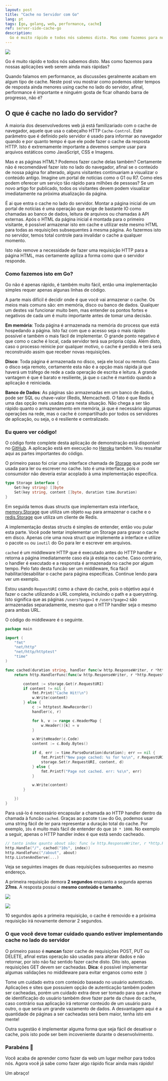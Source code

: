 ```yaml
---
layout: post
title: "Cache no Servidor com Go"
lang: pt
tags: [go, golang, web, performance, cache]
ref: server-side-cache-go
description:
  Go é muito rápido e todos nós sabemos disto. Mas como fazemos para nossas aplicações web serem ainda mais rápidas? Neste post vou mostrar como podemos obter tempos de resposta ainda menores using cache no lado do servidor, afinal, performance é importante e ninguém gosta de ficar olhando barra de progresso, não é?
---
```


![](/public/images/2017/03/server-side-cache-go.png)

Go é muito rápido e todos nós sabemos disto. Mas como fazemos para nossas aplicações web serem ainda mais rápidas?

Quando falamos em performance, as discussões geralmente acabam em algum tipo de cache. Neste post vou mostrar como podemos obter tempos de resposta ainda menores using cache no lado do servidor, afinal, performance é importante e ninguém gosta de ficar olhando barra de progresso, não é?

## O que é cache no lado do servidor?

A maioria dos desenvolvedores web já está familizariado com o cache de navegador, aquele que usa o cabeçalho HTTP `Cache-Control`. Este parâmetro que é definido pelo servidor é usado para informar ao navegador quando e por quanto tempo é que ele pode fazer o cache da resposta HTTP. Isto é extremamente importante a devemos sempre usar para arquivos estáticos como JavaScript, CSS e Imagens.

Mas e as páginas HTML? Podemos fazer cache delas também? Certamente não é recomendável fazer isto no lado do navegador, afinal se o conteúdo de nossa página for alterado, alguns visitantes continuariam a visualizar o conteúdo antigo. Imagine um portal de notícias como o G1 ou R7. Como eles podem oferecer um serviço tão rápido para milhões de pessoas? Se um novo artigo for publicado, todos os visitantes devem podem visualizar imediatamente na próxima atualização da página.

É ai que entra o cache no lado do servidor. Montar a página inicial de um portal de notícias é uma operação que exige de bastante IO como chamadas ao banco de dados, leitura de arquivos ou chamadas à API externas. Após o HTML da página inicial é montada para o primeiro visitante, é possível armazenar isto em cache e utilizar este mesmo HTML para todas as requisições subsequentes à mesma página. Ao fazermos isto no servidor, temos total controle para invalidar o cache a qualquer momento.

Isto não remove a necessidade de fazer uma requisição HTTP para a página HTML, mas certamente agiliza a forma como que o servidor responde.

### Como fazemos isto em Go?

Go não é apenas rápido, é também muito fácil, então uma implementação simples requer apenas algunas linhas de código.

A parte mais difícil é decidir onde é que você vai armazenar o cache. Os meios mais comuns são: em memória, disco ou banco de dados. Qualquer um destes vai funcionar muito bem, mas entender os pontos fortes e negativos de cada um é muito importante antes de tomar uma decisão.

**Em memória**: Toda página é armazenada na memória do process que está hospedando a página. Isto faz com que o acesso seja o mais rápido possível e também o mais fácil de implementar. O grande ponto negativo é que como o cache é local, cada servidor terá sua própria cópia. Além disto, caso o processo reinicie por qualquer motivo, o cache é perdido e terá será reconstruido assim que receber novas requisições.

**Disco**: Toda página é armazenada no disco, seja ele local ou remoto. Caso o disco seja remoto, certamente esta não é a opção mais rápida já que haverá um tráfego de rede a cada operação de escrita e leitura. A grande vantagem é que é barato e resiliente, já que o cache é mantido quando a aplicação é reiniciada.

**Banco de Dados**: As páginas são armazenadas em um banco de dados, pode ser SQL ou chave-valor (Redis, Memcached). O fato é que Redis é uma das opção mais usadas para nesta situação. Não chega a ser tão rápido quanto o armazenamento em memória, já que é necessário algumas operações na rede, mas o cache é compartilhado por todos os servidores de aplicação, ou seja, o é resiliente e centralizado.

### Eu quero ver código!

O código fonte complete desta aplicação de demonstração está disponível no [GitHub](https://github.com/goenning/go-cache-demo). A aplicação está em execução no [Heroku](https://go-cache-demo.herokuapp.com/) também. Vou ressaltar aqui as partes importantes do código.

O primeiro passo foi criar uma interface chamada de [Storage](https://github.com/goenning/go-cache-demo/blob/master/cache/cache.go) que pode ser usada para ler ou escrever no cache. Isto é uma interface, pois o consumidor não deveria estar acoplado à uma implementação específica.

```go
type Storage interface {
	Get(key string) []byte
	Set(key string, content []byte, duration time.Duration)
}
```

Em seguida temos duas structs que implementam esta interface, [memory.Storage](https://github.com/goenning/go-cache-demo/blob/master/cache/memory/cache.go) que utiliza um objeto `map` para armazenar o cache e o [redis.Storage](https://github.com/goenning/go-cache-demo/blob/master/cache/redis/cache.go) que utiliza um cliente de Redis.

A implementação destas structs é simples de entender, então vou pular esta parte. Você pode tentar implementar um Storage para gravar o cache em disco. Apenas crie uma nova struct que implemente a interface e utilize o pacote `os` ou `ioutil` do Go para ler e escrever em arquivos.

`cached` é um middleware HTTP que é executado antes do HTTP handler e retorna a página imediatamente caso ela já esteja no cache. Caso contrário, o handler é executado e a responsta é armazenada no cache por algum tempo. Pelo fato desta funcão ser um middleware, fica fácil habilitar/desabilitar o cache para página específicas. Continue lendo para ver um exemplo.

Estou usando `RequestURI` como a chave do cache, pois o objetivo aqui é fazer o cache utilizando a URL completa, incluindo o path e a querystring. Isto significa que as páginas `/users?page=1` e `/users?page=2` são armazenadas separadamente, mesmo que o HTTP handler seja o mesmo para ambas URL.

O código do middleware é o seguinte.

```go
package main

import (
	"fmt"
	"net/http"
	"net/http/httptest"
	"time"
)

func cached(duration string, handler func(w http.ResponseWriter, r *http.Request)) http.Handler {
	return http.HandlerFunc(func(w http.ResponseWriter, r *http.Request) {

		content := storage.Get(r.RequestURI)
		if content != nil {
			fmt.Print("Cache Hit!\n")
			w.Write(content)
		} else {
			c := httptest.NewRecorder()
			handler(c, r)

			for k, v := range c.HeaderMap {
				w.Header()[k] = v
			}

			w.WriteHeader(c.Code)
			content := c.Body.Bytes()

			if d, err := time.ParseDuration(duration); err == nil {
				fmt.Printf("New page cached: %s for %s\n", r.RequestURI, duration)
				storage.Set(r.RequestURI, content, d)
			} else {
				fmt.Printf("Page not cached. err: %s\n", err)
			}

			w.Write(content)
		}

	})
}
```

Para usá-lo é necessário encapsular a chamada ao HTTP handler dentro da chamada à funcão `cached`. Graças ao pacote `time` do Go, podemos usar uma string fácil de ler para representar a duração total do cache. Por exemplo, `10s` é muito mais fácil de entender do que `10 * 1000`. No exemplo a seguir, apenas o HTTP handler index é que está sendo cacheado.

```go
// tanto index qaunto about são: func (w http.ResponseWriter, r *http.Request) { ... }
http.Handle("/", cached("10s", index)) 
http.HandleFunc("/about", about)
http.ListenAndServe(...)
```

Veja se seguintes images de duas requisições subsequentes ao mesmo endereço.

A primeira requisição demora **2 segundos** enquanto a segunda apenas **27ms**. A resposta possui o **mesmo conteúdo e tamanho**.

![](/public/images/2017/03/load-one.png)

![](/public/images/2017/03/load-two.png)

10 segundos após a primeira requisição, o cache é removido e a próxima requisição irá novamente demorar 2 segundos.

### O que você deve tomar cuidado quando estiver implementando cache no lado do servidor

O primeiro passo é **nuncan** fazer cache de requisições POST, PUT ou DELETE, afinal estas operação são usadas para alterar dados e não retornar, por isto não faz sentido fazer cache disto. Dito isto, apenas requisições GET devem ser cacheadas. **Dica**: é possível implementar algumas validações no middleware para evitar enganos como este :)

Tome um cuidado extra com conteúdo baseado no usuário autenticado. Aplicações e sites que possuiem opção de autenticação também podem ser cacheadas, porém um cuidado extra deve ser tomado para que a chave de identificação do usuário também deve fazer parte da chave do cache, caso contrário sua aplicação irá retornar conteúdo de um usuário para outro, o que seria um grande vazamento de dados. A desvantagem aqui é a quantidade de páginas a ser cacheadas será bem maior, tenha isto em mente!

Outra sugestão é implementar alguma forma que seja fácil de desativar o cache, pois isto pode ser bem incoveniente durante o desenvolvimento.

### Parabéns 🎉 

Você acaba de aprender como fazer da web um lugar melhor para todos nós. Agora você já sabe como fazer algo rápido ficar ainda mais rápido! 

Um abraço!